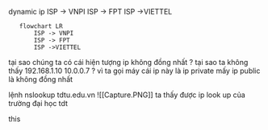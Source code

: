 dynamic  ip 
 ISP -> VNPI 
 ISP -> FPT 
 ISP ->VIETTEL 
 ```mermaid 
	flowchart LR 
		ISP -> VNPI 
		ISP -> FPT 
		ISP ->VIETTEL 
```
tại sao chúng ta có cái hiện tượng ip không đồng nhất ? 
tại sao ta không thấy  192.168.1.10  10.0.0.7 ? 
vì ta gọi máy cái ip này là ip private 
mấy ip public là không đồng nhất 

lệnh nslookup tdtu.edu.vn 
![[Capture.PNG]]
ta thấy được ip look up của trường đại học tdt

this 
